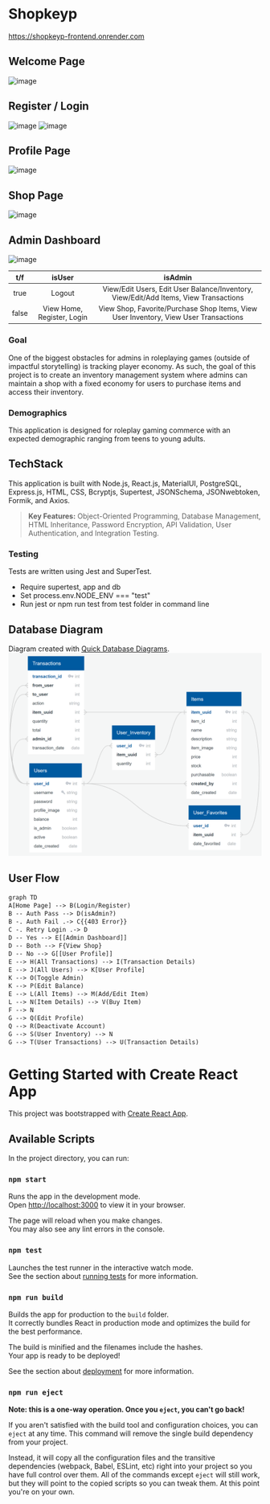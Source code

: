 # Shopkeyp
https://shopkeyp-frontend.onrender.com

## Welcome Page
![image](https://github.com/Rajayne/CapstoneShopkeyp/assets/116666601/8580c3cd-d95d-4ee4-a47c-596d2fd00ffe)
## Register / Login
![image](https://github.com/Rajayne/CapstoneShopkeyp/assets/116666601/99585613-5982-4599-8968-946a3e855beb)
![image](https://github.com/Rajayne/CapstoneShopkeyp/assets/116666601/0ac1b9a9-3c6e-4044-bcd9-1cc9c2b48f89)
## Profile Page
![image](https://github.com/Rajayne/CapstoneShopkeyp/assets/116666601/097f1155-9f3f-4263-a65a-39b50d9ab57d)
## Shop Page
![image](https://github.com/Rajayne/CapstoneShopkeyp/assets/116666601/563f001f-8daf-45dd-8eb5-44a0622b790f)
## Admin Dashboard
![image](https://github.com/Rajayne/CapstoneShopkeyp/assets/116666601/c0779b56-66e2-4186-8b97-fff2b7f27db7)

<div align="center">

|  t/f  |           isUser           |                                       isAdmin                                        |
| :---: | :------------------------: | :----------------------------------------------------------------------------------: |
| true  |           Logout           | View/Edit Users, Edit User Balance/Inventory, View/Edit/Add Items, View Transactions |
| false | View Home, Register, Login | View Shop, Favorite/Purchase Shop Items, View User Inventory, View User Transactions |

</div>

### Goal

One of the biggest obstacles for admins in roleplaying games (outside of impactful storytelling) is tracking player economy. As such, the goal of this project is to create an inventory management system where admins can maintain a shop with a fixed economy for users to purchase items and access their inventory.

### Demographics

This application is designed for roleplay gaming commerce with an expected demographic ranging from teens to young adults.

## TechStack

This application is built with Node.js, React.js, MaterialUI, PostgreSQL, Express.js, HTML, CSS, Bcryptjs, Supertest, JSONSchema, JSONwebtoken, Formik, and Axios.

> **Key Features:** Object-Oriented Programming, Database Management, HTML Inheritance, Password Encryption, API Validation, User Authentication, and Integration Testing.

### Testing

Tests are written using Jest and SuperTest.

- Require supertest, app and db
- Set process.env.NODE_ENV === "test"
- Run jest or npm run test from test folder in command line

## Database Diagram

Diagram created with [Quick Database Diagrams](https://app.quickdatabasediagrams.com/#/).
![image](images/diagram.png)

## User Flow

```mermaid
graph TD
A[Home Page] --> B(Login/Register)
B -- Auth Pass --> D(isAdmin?)
B -. Auth Fail .-> C{{403 Error}}
C -. Retry Login .-> D
D -- Yes --> E[[Admin Dashboard]]
D -- Both --> F{View Shop}
D -- No --> G[[User Profile]]
E --> H(All Transactions) --> I(Transaction Details)
E --> J(All Users) --> K[User Profile]
K --> O(Toggle Admin)
K --> P(Edit Balance)
E --> L(All Items) --> M(Add/Edit Item)
L --> N(Item Details) --> V(Buy Item)
F --> N
G --> Q(Edit Profile)
Q --> R(Deactivate Account)
G --> S(User Inventory) --> N
G --> T(User Transactions) --> U(Transaction Details)
```

# Getting Started with Create React App

This project was bootstrapped with [Create React App](https://github.com/facebook/create-react-app).

## Available Scripts

In the project directory, you can run:

### `npm start`

Runs the app in the development mode.\
Open [http://localhost:3000](http://localhost:3000) to view it in your browser.

The page will reload when you make changes.\
You may also see any lint errors in the console.

### `npm test`

Launches the test runner in the interactive watch mode.\
See the section about [running tests](https://facebook.github.io/create-react-app/docs/running-tests) for more information.

### `npm run build`

Builds the app for production to the `build` folder.\
It correctly bundles React in production mode and optimizes the build for the best performance.

The build is minified and the filenames include the hashes.\
Your app is ready to be deployed!

See the section about [deployment](https://facebook.github.io/create-react-app/docs/deployment) for more information.

### `npm run eject`

**Note: this is a one-way operation. Once you `eject`, you can't go back!**

If you aren't satisfied with the build tool and configuration choices, you can `eject` at any time. This command will remove the single build dependency from your project.

Instead, it will copy all the configuration files and the transitive dependencies (webpack, Babel, ESLint, etc) right into your project so you have full control over them. All of the commands except `eject` will still work, but they will point to the copied scripts so you can tweak them. At this point you're on your own.
